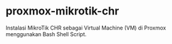 # proxmox-mikrotik-chr
Instalasi MikroTik CHR sebagai Virtual Machine (VM) di Proxmox menggunakan Bash Shell Script.
